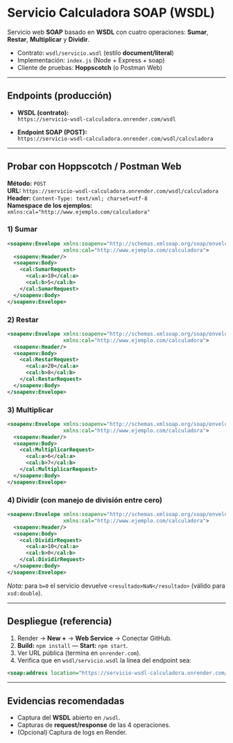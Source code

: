 # Servicio Calculadora SOAP (WSDL)

Servicio web **SOAP** basado en **WSDL** con cuatro operaciones: **Sumar**, **Restar**, **Multiplicar** y **Dividir**.

- Contrato: `wsdl/servicio.wsdl` (estilo **document/literal**)
- Implementación: `index.js` (Node + Express + soap)
- Cliente de pruebas: **Hoppscotch** (o Postman Web)

---

## Endpoints (producción)

- **WSDL (contrato):**  
  `https://servicio-wsdl-calculadora.onrender.com/wsdl`

- **Endpoint SOAP (POST):**  
  `https://servicio-wsdl-calculadora.onrender.com/wsdl/calculadora`

---

## Probar con Hoppscotch / Postman Web

**Método:** `POST`  
**URL:** `https://servicio-wsdl-calculadora.onrender.com/wsdl/calculadora`  
**Header:** `Content-Type: text/xml; charset=utf-8`  
**Namespace de los ejemplos:** `xmlns:cal="http://www.ejemplo.com/calculadora"`

### 1) Sumar
~~~xml
<soapenv:Envelope xmlns:soapenv="http://schemas.xmlsoap.org/soap/envelope/"
                  xmlns:cal="http://www.ejemplo.com/calculadora">
  <soapenv:Header/>
  <soapenv:Body>
    <cal:SumarRequest>
      <cal:a>10</cal:a>
      <cal:b>5</cal:b>
    </cal:SumarRequest>
  </soapenv:Body>
</soapenv:Envelope>
~~~

### 2) Restar
~~~xml
<soapenv:Envelope xmlns:soapenv="http://schemas.xmlsoap.org/soap/envelope/"
                  xmlns:cal="http://www.ejemplo.com/calculadora">
  <soapenv:Header/>
  <soapenv:Body>
    <cal:RestarRequest>
      <cal:a>20</cal:a>
      <cal:b>8</cal:b>
    </cal:RestarRequest>
  </soapenv:Body>
</soapenv:Envelope>
~~~

### 3) Multiplicar
~~~xml
<soapenv:Envelope xmlns:soapenv="http://schemas.xmlsoap.org/soap/envelope/"
                  xmlns:cal="http://www.ejemplo.com/calculadora">
  <soapenv:Header/>
  <soapenv:Body>
    <cal:MultiplicarRequest>
      <cal:a>6</cal:a>
      <cal:b>7</cal:b>
    </cal:MultiplicarRequest>
  </soapenv:Body>
</soapenv:Envelope>
~~~

### 4) Dividir (con manejo de división entre cero)
~~~xml
<soapenv:Envelope xmlns:soapenv="http://schemas.xmlsoap.org/soap/envelope/"
                  xmlns:cal="http://www.ejemplo.com/calculadora">
  <soapenv:Header/>
  <soapenv:Body>
    <cal:DividirRequest>
      <cal:a>10</cal:a>
      <cal:b>0</cal:b>
    </cal:DividirRequest>
  </soapenv:Body>
</soapenv:Envelope>
~~~
*Nota:* para `b=0` el servicio devuelve `<resultado>NaN</resultado>` (válido para `xsd:double`).

---

## Despliegue (referencia)

1. Render → **New +** → **Web Service** → Conectar GitHub.  
2. **Build:** `npm install` — **Start:** `npm start`.  
3. Ver URL pública (termina en `onrender.com`).  
4. Verifica que en `wsdl/servicio.wsdl` la línea del endpoint sea:
~~~xml
<soap:address location="https://servicio-wsdl-calculadora.onrender.com/wsdl/calculadora"/>
~~~

---

## Evidencias recomendadas

- Captura del **WSDL** abierto en `/wsdl`.  
- Capturas de **request/response** de las 4 operaciones.  
- (Opcional) Captura de logs en Render.

